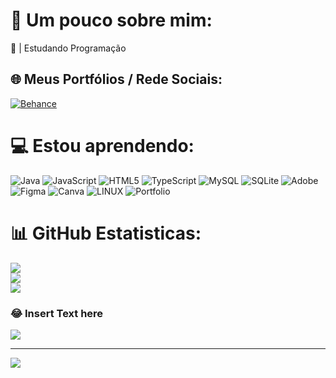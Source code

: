 # 💫 Um pouco sobre mim:
🔹 | Estudando Programação


## 🌐 Meus Portfólios / Rede Sociais:
[![Behance](https://img.shields.io/badge/Behance-1769ff?logo=behance&logoColor=white)](https://behance.net/crystaldesigner) 

# 💻 Estou aprendendo:
![Java](https://img.shields.io/badge/java-%23ED8B00.svg?style=for-the-badge&logo=openjdk&logoColor=white) ![JavaScript](https://img.shields.io/badge/javascript-%23323330.svg?style=for-the-badge&logo=javascript&logoColor=%23F7DF1E) ![HTML5](https://img.shields.io/badge/html5-%23E34F26.svg?style=for-the-badge&logo=html5&logoColor=white) ![TypeScript](https://img.shields.io/badge/typescript-%23007ACC.svg?style=for-the-badge&logo=typescript&logoColor=white) ![MySQL](https://img.shields.io/badge/mysql-%2300000f.svg?style=for-the-badge&logo=mysql&logoColor=white) ![SQLite](https://img.shields.io/badge/sqlite-%2307405e.svg?style=for-the-badge&logo=sqlite&logoColor=white) ![Adobe](https://img.shields.io/badge/adobe-%23FF0000.svg?style=for-the-badge&logo=adobe&logoColor=white) ![Figma](https://img.shields.io/badge/figma-%23F24E1E.svg?style=for-the-badge&logo=figma&logoColor=white) ![Canva](https://img.shields.io/badge/Canva-%2300C4CC.svg?style=for-the-badge&logo=Canva&logoColor=white) ![LINUX](https://img.shields.io/badge/Linux-FCC624?style=for-the-badge&logo=linux&logoColor=black) ![Portfolio](https://img.shields.io/badge/Portfolio-%23000000.svg?style=for-the-badge&logo=firefox&logoColor=#FF7139)
# 📊 GitHub Estatisticas:
![](https://github-readme-stats.vercel.app/api?username=CrystalCorporation&theme=dark&hide_border=false&include_all_commits=false&count_private=false)<br/>
![](https://github-readme-streak-stats.herokuapp.com/?user=CrystalCorporation&theme=dark&hide_border=false)<br/>
![](https://github-readme-stats.vercel.app/api/top-langs/?username=CrystalCorporation&theme=dark&hide_border=false&include_all_commits=false&count_private=false&layout=compact)

### 😂 Insert Text here 
![](https://quotes-github-readme.vercel.app/api?type=horizontal&theme=dark)

---
[![](https://visitcount.itsvg.in/api?id=CrystalCorporation&icon=5&color=12)](https://visitcount.itsvg.in)

<!-- Proudly created with GPRM ( https://gprm.itsvg.in ) -->
